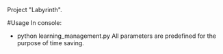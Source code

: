 Project "Labyrinth".

#Usage
 In console:
 - python learning_management.py
 All parameters are predefined for the purpose of time saving.
